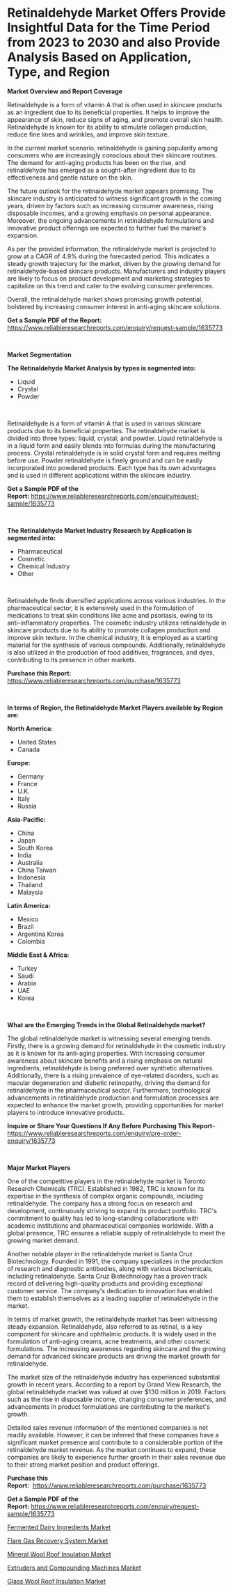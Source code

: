 <p><h1>Retinaldehyde Market Offers Provide Insightful Data for the Time Period from 2023 to 2030 and also Provide Analysis Based on Application, Type, and Region</h1></p><p><strong>Market Overview and Report Coverage</strong></p>
<p><p>Retinaldehyde is a form of vitamin A that is often used in skincare products as an ingredient due to its beneficial properties. It helps to improve the appearance of skin, reduce signs of aging, and promote overall skin health. Retinaldehyde is known for its ability to stimulate collagen production, reduce fine lines and wrinkles, and improve skin texture.</p><p>In the current market scenario, retinaldehyde is gaining popularity among consumers who are increasingly conscious about their skincare routines. The demand for anti-aging products has been on the rise, and retinaldehyde has emerged as a sought-after ingredient due to its effectiveness and gentle nature on the skin.</p><p>The future outlook for the retinaldehyde market appears promising. The skincare industry is anticipated to witness significant growth in the coming years, driven by factors such as increasing consumer awareness, rising disposable incomes, and a growing emphasis on personal appearance. Moreover, the ongoing advancements in retinaldehyde formulations and innovative product offerings are expected to further fuel the market's expansion.</p><p>As per the provided information, the retinaldehyde market is projected to grow at a CAGR of 4.9% during the forecasted period. This indicates a steady growth trajectory for the market, driven by the growing demand for retinaldehyde-based skincare products. Manufacturers and industry players are likely to focus on product development and marketing strategies to capitalize on this trend and cater to the evolving consumer preferences.</p><p>Overall, the retinaldehyde market shows promising growth potential, bolstered by increasing consumer interest in anti-aging skincare solutions.</p></p>
<p><strong>Get a Sample PDF of the Report:</strong> <a href="https://www.reliableresearchreports.com/enquiry/request-sample/1635773">https://www.reliableresearchreports.com/enquiry/request-sample/1635773</a></p>
<p>&nbsp;</p>
<p><strong>Market Segmentation</strong></p>
<p><strong>The Retinaldehyde Market Analysis by types is segmented into:</strong></p>
<p><ul><li>Liquid</li><li>Crystal</li><li>Powder</li></ul></p>
<p>&nbsp;</p>
<p><p>Retinaldehyde is a form of vitamin A that is used in various skincare products due to its beneficial properties. The retinaldehyde market is divided into three types: liquid, crystal, and powder. Liquid retinaldehyde is in a liquid form and easily blends into formulas during the manufacturing process. Crystal retinaldehyde is in solid crystal form and requires melting before use. Powder retinaldehyde is finely ground and can be easily incorporated into powdered products. Each type has its own advantages and is used in different applications within the skincare industry.</p></p>
<p><strong>Get a Sample PDF of the Report:</strong>&nbsp;<a href="https://www.reliableresearchreports.com/enquiry/request-sample/1635773">https://www.reliableresearchreports.com/enquiry/request-sample/1635773</a></p>
<p>&nbsp;</p>
<p><strong>The Retinaldehyde Market Industry Research by Application is segmented into:</strong></p>
<p><ul><li>Pharmaceutical</li><li>Cosmetic</li><li>Chemical Industry</li><li>Other</li></ul></p>
<p>&nbsp;</p>
<p><p>Retinaldehyde finds diversified applications across various industries. In the pharmaceutical sector, it is extensively used in the formulation of medications to treat skin conditions like acne and psoriasis, owing to its anti-inflammatory properties. The cosmetic industry utilizes retinaldehyde in skincare products due to its ability to promote collagen production and improve skin texture. In the chemical industry, it is employed as a starting material for the synthesis of various compounds. Additionally, retinaldehyde is also utilized in the production of food additives, fragrances, and dyes, contributing to its presence in other markets.</p></p>
<p><strong>Purchase this Report:</strong>&nbsp; <a href="https://www.reliableresearchreports.com/purchase/1635773">https://www.reliableresearchreports.com/purchase/1635773</a></p>
<p>&nbsp;</p>
<p><strong>In terms of Region, the Retinaldehyde Market Players available by Region are:</strong></p>
<p>
    <p> <strong> North America: </strong>
        <ul>
            <li>United States</li>
            <li>Canada</li>
        </ul>
        </p> 
    <p> <strong> Europe: </strong>
        <ul>
            <li>Germany</li>
            <li>France</li>
            <li>U.K.</li>
            <li>Italy</li>
            <li>Russia</li>
        </ul>
        </p> 
    <p> <strong> Asia-Pacific: </strong>
        <ul>
            <li>China</li>
            <li>Japan</li>
            <li>South Korea</li>
            <li>India</li>
            <li>Australia</li>
            <li>China Taiwan</li>
            <li>Indonesia</li>
            <li>Thailand</li>
            <li>Malaysia</li>
        </ul>
        </p> 
    <p> <strong> Latin America: </strong>
        <ul>
            <li>Mexico</li>
            <li>Brazil</li>
            <li>Argentina Korea</li>
            <li>Colombia</li>
        </ul>
        </p> 
    <p> <strong> Middle East & Africa: </strong>
        <ul>
            <li>Turkey</li>
            <li>Saudi</li>
            <li>Arabia</li>
            <li>UAE</li>
            <li>Korea</li>
        </ul>
    </p>
    </p>
<p>&nbsp;</p>
<p><strong>What are the Emerging Trends in the Global Retinaldehyde market?</strong></p>
<p><p>The global retinaldehyde market is witnessing several emerging trends. Firstly, there is a growing demand for retinaldehyde in the cosmetic industry as it is known for its anti-aging properties. With increasing consumer awareness about skincare benefits and a rising emphasis on natural ingredients, retinaldehyde is being preferred over synthetic alternatives. Additionally, there is a rising prevalence of eye-related disorders, such as macular degeneration and diabetic retinopathy, driving the demand for retinaldehyde in the pharmaceutical sector. Furthermore, technological advancements in retinaldehyde production and formulation processes are expected to enhance the market growth, providing opportunities for market players to introduce innovative products.</p></p>
<p><strong>Inquire or Share Your Questions If Any Before Purchasing This Report</strong>- <a href="https://www.reliableresearchreports.com/enquiry/pre-order-enquiry/1635773">https://www.reliableresearchreports.com/enquiry/pre-order-enquiry/1635773</a></p>
<p>&nbsp;</p>
<p><strong>Major Market Players</strong></p>
<p><p>One of the competitive players in the retinaldehyde market is Toronto Research Chemicals (TRC). Established in 1982, TRC is known for its expertise in the synthesis of complex organic compounds, including retinaldehyde. The company has a strong focus on research and development, continuously striving to expand its product portfolio. TRC's commitment to quality has led to long-standing collaborations with academic institutions and pharmaceutical companies worldwide. With a global presence, TRC ensures a reliable supply of retinaldehyde to meet the growing market demand.</p><p>Another notable player in the retinaldehyde market is Santa Cruz Biotechnology. Founded in 1991, the company specializes in the production of research and diagnostic antibodies, along with various biochemicals, including retinaldehyde. Santa Cruz Biotechnology has a proven track record of delivering high-quality products and providing exceptional customer service. The company's dedication to innovation has enabled them to establish themselves as a leading supplier of retinaldehyde in the market.</p><p>In terms of market growth, the retinaldehyde market has been witnessing steady expansion. Retinaldehyde, also referred to as retinal, is a key component for skincare and ophthalmic products. It is widely used in the formulation of anti-aging creams, acne treatments, and other cosmetic formulations. The increasing awareness regarding skincare and the growing demand for advanced skincare products are driving the market growth for retinaldehyde.</p><p>The market size of the retinaldehyde industry has experienced substantial growth in recent years. According to a report by Grand View Research, the global retinaldehyde market was valued at over $130 million in 2019. Factors such as the rise in disposable income, changing consumer preferences, and advancements in product formulations are contributing to the market's growth.</p><p>Detailed sales revenue information of the mentioned companies is not readily available. However, it can be inferred that these companies have a significant market presence and contribute to a considerable portion of the retinaldehyde market revenue. As the market continues to expand, these companies are likely to experience further growth in their sales revenue due to their strong market position and product offerings.</p></p>
<p><strong>Purchase this Report:</strong>&nbsp;&nbsp;<a href="https://www.reliableresearchreports.com/purchase/1635773">https://www.reliableresearchreports.com/purchase/1635773</a></p>
<p></p>
<p><strong>Get a Sample PDF of the Report:</strong>&nbsp;<a href="https://www.reliableresearchreports.com/enquiry/request-sample/1635773">https://www.reliableresearchreports.com/enquiry/request-sample/1635773</a></p>
<p><p><a href="https://medium.com/@candiceveum/fermented-dairy-ingredients-market-competitive-analysis-market-trends-and-forecast-to-2030-f0cbada7805f">Fermented Dairy Ingredients Market</a></p><p><a href="https://medium.com/@melissaarnold2022/flare-gas-recovery-system-market-outlook-industry-overview-and-forecast-2023-to-2030-912223d8fd1a">Flare Gas Recovery System Market</a></p><p><a href="https://github.com/castoriffic/Market-Research-Report-List-1/blob/main/mineral-wool-roof-insulation-market.md">Mineral Wool Roof Insulation Market</a></p><p><a href="https://medium.com/@linneahilll6456/extruders-and-compounding-machines-market-report-reveals-the-latest-trends-and-growth-opportunities-9a36d77a882e">Extruders and Compounding Machines Market</a></p><p><a href="https://github.com/mabutironaldo/Market-Research-Report-List-1/blob/main/glass-wool-roof-insulation-market.md">Glass Wool Roof Insulation Market</a></p></p>